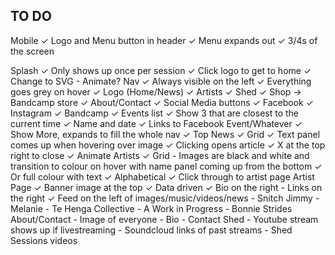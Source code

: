 TO DO
-----

Mobile
	✓ Logo and Menu button in header
	✓ Menu expands out
	✓ 3/4s of the screen

Splash
	✓ Only shows up once per session
	✓ Click logo to get to home
	✓ Change to SVG
	- Animate?
Nav
	✓ Always visible on the left
	✓ Everything goes grey on hover
	✓ Logo (Home/News)
	✓ Artists
	✓ Shed
	✓ Shop -> Bandcamp store
	✓ About/Contact
	✓ Social Media buttons
		✓ Facebook
		✓ Instagram
		✓ Bandcamp
	✓ Events list
		✓ Show 3 that are closest to the current time
		✓ Name and date
		✓ Links to Facebook Event/Whatever
		✓ Show More, expands to fill the whole nav
	✓ Top
News
	✓ Grid
	✓ Text panel comes up when hovering over image
	✓ Clicking opens article
		✓ X at the top right to close
		✓ Animate
Artists
	✓ Grid
	- Images are black and white and transition to colour on hover with name panel coming up from the bottom
	✓ Or full colour with text
	✓ Alphabetical
	✓ Click through to artist page
Artist Page
	✓ Banner image at the top
	✓ Data driven
	✓ Bio on the right
	- Links on the right
	✓ Feed on the left of images/music/videos/news
		- Snitch Jimmy
		- Melanie
		- Te Henga Collective
		- A Work in Progress
		- Bonnie Strides
About/Contact
	- Image of everyone
	- Bio
	- Contact
Shed
	- Youtube stream shows up if livestreaming
	- Soundcloud links of past streams
	- Shed Sessions videos